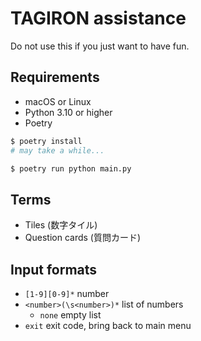 # TAGIRON assistance

Do not use this if you just want to have fun.

## Requirements

- macOS or Linux
- Python 3.10 or higher
- Poetry

```sh
$ poetry install
# may take a while...

$ poetry run python main.py
```

## Terms

- Tiles (数字タイル)
- Question cards (質問カード)

## Input formats

- `[1-9][0-9]*` number
- `<number>(\s<number>)*` list of numbers
  - `none` empty list
- `exit` exit code, bring back to main menu
